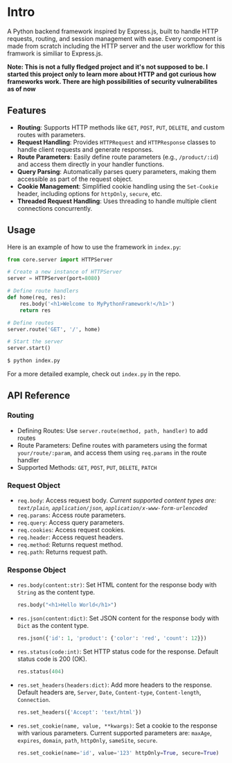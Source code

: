 # Intro

A Python backend framework inspired by Express.js, built to handle HTTP requests, routing, and session management with ease. Every component is made from scratch including the HTTP server and the user workflow for this framwork is similiar to Express.js.

**Note: This is not a fully fledged project and it's not supposed to be. I started this project only to learn more about HTTP and got curious how frameworks work. There are high possibilities of security vulnerabilites as of now**

## Features

- **Routing**: Supports HTTP methods like `GET`, `POST`, `PUT`, `DELETE`, and custom routes with parameters.
- **Request Handling**: Provides `HTTPRequest` and `HTTPResponse` classes to handle client requests and generate responses.
- **Route Parameters**: Easily define route parameters (e.g., `/product/:id`) and access them directly in your handler functions.
- **Query Parsing**: Automatically parses query parameters, making them accessible as part of the request object.
- **Cookie Management**: Simplified cookie handling using the `Set-Cookie` header, including options for `httpOnly`, `secure`, etc.
- **Threaded Request Handling**: Uses threading to handle multiple client connections concurrently.

## Usage

Here is an example of how to use the framework in `index.py`:
```python
from core.server import HTTPServer

# Create a new instance of HTTPServer
server = HTTPServer(port=8080)

# Define route handlers
def home(req, res):
    res.body('<h1>Welcome to MyPythonFramework!</h1>')
    return res

# Define routes 
server.route('GET', '/', home)

# Start the server
server.start()
```
```bash
$ python index.py
```

For a more detailed example, check out `index.py` in the repo.

## API Reference
### Routing
 - Defining Routes: Use `server.route(method, path, handler)` to add routes
 - Route Parameters: Define routes with parameters using the format `your/route/:param`, and access them using `req.params` in the route handler
 - Supported Methods: `GET`, `POST`, `PUT`, `DELETE`, `PATCH`

### Request Object
 - `req.body`: Access request body. *Current supported content types are: `text/plain`, `application/json`, `application/x-www-form-urlencoded`*
 - `req.params`: Access route parameters.
 - `req.query`: Access query parameters.
 - `req.cookies`: Access request cookies.
 - `req.header`: Access request headers.
 - `req.method`: Returns request method.
 - `req.path`: Returns request path.

### Response Object
 - `res.body(content:str)`: Set HTML content for the response body with `String` as the content type.

    ```python
    res.body("<h1>Hello World</h1>")
    ```
 - `res.json(content:dict)`: Set JSON content for the response body with `Dict` as the content type.

    ```python
    res.json({'id': 1, 'product': {'color': 'red', 'count': 12}})
    ```
 - `res.status(code:int)`: Set HTTP status code for the response. Default status code is 200 (OK).

    ```python
    res.status(404)
    ```
 - `res.set_headers(headers:dict)`: Add more headers to the response. Default headers are, `Server`, `Date`, `Content-type`, `Content-length`, `Connection`.
    
    ```python
    res.set_headers({'Accept': 'text/html'})
    ```
 - `res.set_cookie(name, value, **kwargs)`: Set a cookie to the response with various parameters. Current supported parameters are: `maxAge`, `expires`, `domain`, `path`, `httpOnly`, `sameSite`, `secure`.
    
    ```python
    res.set_cookie(name='id', value='123' httpOnly=True, secure=True)
    ```